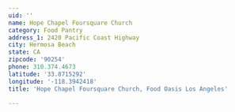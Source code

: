 ```yaml
---
uid: ''
name: Hope Chapel Foursquare Church
category: Food Pantry
address_1: 2420 Pacific Coast Highway
city: Hermosa Beach
state: CA
zipcode: '90254'
phone: 310.374.4673
latitude: '33.8715292'
longitude: '-118.3942418'
title: 'Hope Chapel Foursquare Church, Food Oasis Los Angeles'

---
```

